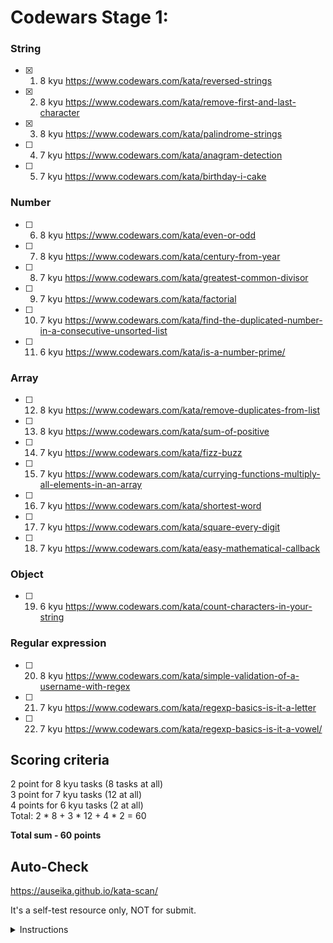 # Codewars Stage 1:

### String
 - [x] 1. 8 kyu https://www.codewars.com/kata/reversed-strings
 - [x] 2. 8 kyu https://www.codewars.com/kata/remove-first-and-last-character
 - [x] 3. 8 kyu https://www.codewars.com/kata/palindrome-strings
 - [ ] 4. 7 kyu https://www.codewars.com/kata/anagram-detection
 - [ ] 5. 7 kyu https://www.codewars.com/kata/birthday-i-cake

### Number
 - [ ] 6. 8 kyu https://www.codewars.com/kata/even-or-odd
 - [ ] 7. 8 kyu https://www.codewars.com/kata/century-from-year
 - [ ] 8. 7 kyu https://www.codewars.com/kata/greatest-common-divisor
 - [ ] 9. 7 kyu https://www.codewars.com/kata/factorial
 - [ ] 10. 7 kyu https://www.codewars.com/kata/find-the-duplicated-number-in-a-consecutive-unsorted-list
 - [ ] 11. 6 kyu https://www.codewars.com/kata/is-a-number-prime/

### Array
 - [ ] 12. 8 kyu https://www.codewars.com/kata/remove-duplicates-from-list
 - [ ] 13. 8 kyu https://www.codewars.com/kata/sum-of-positive
 - [ ] 14. 7 kyu https://www.codewars.com/kata/fizz-buzz
 - [ ] 15. 7 kyu https://www.codewars.com/kata/currying-functions-multiply-all-elements-in-an-array
 - [ ] 16. 7 kyu https://www.codewars.com/kata/shortest-word
 - [ ] 17. 7 kyu https://www.codewars.com/kata/square-every-digit
 - [ ] 18. 7 kyu https://www.codewars.com/kata/easy-mathematical-callback

### Object
 - [ ] 19. 6 kyu https://www.codewars.com/kata/count-characters-in-your-string

### Regular expression 
 - [ ] 20. 8 kyu https://www.codewars.com/kata/simple-validation-of-a-username-with-regex
 - [ ] 21. 7 kyu https://www.codewars.com/kata/regexp-basics-is-it-a-letter
 - [ ] 22. 7 kyu https://www.codewars.com/kata/regexp-basics-is-it-a-vowel/

## Scoring criteria
  2 point for 8 kyu tasks (8 tasks at all)  
  3 point for 7 kyu tasks (12 at all)  
  4 points for 6 kyu tasks (2 at all)  
  Total: 2 * 8 + 3 * 12 + 4 * 2 = 60  

**Total sum - 60 points**

## Auto-Check

  https://auseika.github.io/kata-scan/ 

  It's a self-test resource only, NOT for submit.

<details><summary>Instructions</summary>
<p>

1. Insert the list below into cata scan input.

<pre>
     https://www.codewars.com/kata/reversed-strings
     https://www.codewars.com/kata/remove-first-and-last-character
     https://www.codewars.com/kata/palindrome-strings
     https://www.codewars.com/kata/anagram-detection
     https://www.codewars.com/kata/birthday-i-cake
     https://www.codewars.com/kata/even-or-odd
     https://www.codewars.com/kata/century-from-year
     https://www.codewars.com/kata/greatest-common-divisor
     https://www.codewars.com/kata/factorial
     https://www.codewars.com/kata/find-the-duplicated-number-in-a-consecutive-unsorted-list
     https://www.codewars.com/kata/is-a-number-prime/
     https://www.codewars.com/kata/remove-duplicates-from-list
     https://www.codewars.com/kata/sum-of-positive
     https://www.codewars.com/kata/fizz-buzz
     https://www.codewars.com/kata/currying-functions-multiply-all-elements-in-an-array
     https://www.codewars.com/kata/shortest-word
     https://www.codewars.com/kata/square-every-digit
     https://www.codewars.com/kata/easy-mathematical-callback
     https://www.codewars.com/kata/count-characters-in-your-string
     https://www.codewars.com/kata/simple-validation-of-a-username-with-regex
     https://www.codewars.com/kata/regexp-basics-is-it-a-letter
     https://www.codewars.com/kata/regexp-basics-is-it-a-vowel/
     username
</pre>
2. Change username to your one.

3. Click "Check" to see the result.
</p>
</details>
